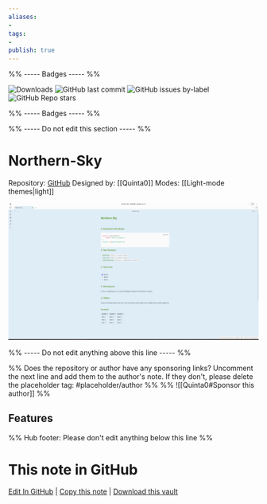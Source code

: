 ```yaml
---
aliases:
- 
tags: 
- 
publish: true
---
```


%% ----- Badges ----- %%

![Downloads](https://img.shields.io/badge/downloads-918-573E7A?style=for-the-badge&logo=)
![GitHub last commit](https://img.shields.io/github/last-commit/Quinta0/Northern-Sky?color=573E7A&label=last%20update&logo=github&style=for-the-badge)
![GitHub issues by-label](https://img.shields.io/github/issues/Quinta0/Northern-Sky/help%20wanted?color=573E7A&logo=github&style=for-the-badge) 
![GitHub Repo stars](https://img.shields.io/github/stars/Quinta0/Northern-Sky?color=573E7A&logo=github&style=for-the-badge)

%% ----- Badges ----- %%

%% ----- Do not edit this section ----- %%

# Northern-Sky

Repository: [GitHub](https://github.com/Quinta0/Northern-Sky)
Designed by: [[Quinta0]]
Modes: [[Light-mode themes|light]]



![screenshot](https://github.com/Quinta0/Northern-Sky/raw/HEAD/Northern-Sky-small.png)

%% ----- Do not edit anything above this line ----- %% 

%% Does the repository or author have any sponsoring links? Uncomment the next line and add them to the author's note. If they don't, please delete the placeholder tag: #placeholder/author %%
%% ![[Quinta0#Sponsor this author]] %%


## Features



%% Hub footer: Please don't edit anything below this line %%

# This note in GitHub

<span class="git-footer">[Edit In GitHub](https://github.dev/obsidian-community/obsidian-hub/blob/main/02%20-%20Community%20Expansions/02.05%20All%20Community%20Expansions/Themes/Northern-Sky.md "git-hub-edit-note") | [Copy this note](https://raw.githubusercontent.com/obsidian-community/obsidian-hub/main/02%20-%20Community%20Expansions/02.05%20All%20Community%20Expansions/Themes/Northern-Sky.md "git-hub-copy-note") | [Download this vault](https://github.com/obsidian-community/obsidian-hub/archive/refs/heads/main.zip "git-hub-download-vault") </span>
